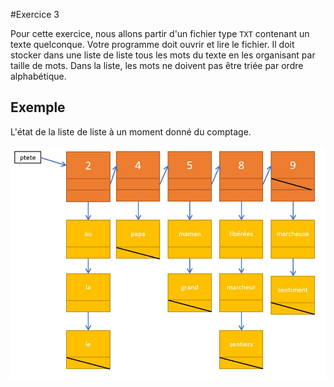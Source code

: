 #Exercice 3

Pour cette exercice, nous allons partir d'un fichier type `TXT` contenant un texte quelconque.
Votre programme doit ouvrir et lire le fichier. Il doit stocker dans une liste de liste tous les mots du texte en les organisant par taille de mots. Dans la liste, les mots ne doivent pas être triée par ordre alphabétique.

## Exemple

L'état de la liste de liste à un moment donné du comptage.

![Liste de liste](images/liste_de_liste_mots.jpg)